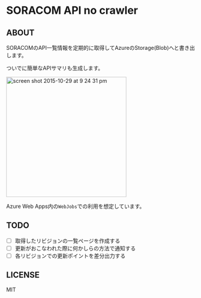 # SORACOM API no crawler

## ABOUT

SORACOMのAPI一覧情報を定期的に取得してAzureのStorage(Blob)へと書き出します。

ついでに簡単なAPIサマリも生成します。

<img width="320" alt="screen shot 2015-10-29 at 9 24 31 pm" src="https://cloud.githubusercontent.com/assets/766864/10818271/9483cdd6-7e83-11e5-8f3a-c8d227a56538.png">

Azure Web Apps内の`WebJobs`での利用を想定しています。

## TODO

- [ ] 取得したリビジョンの一覧ページを作成する
- [ ] 更新がおこなわれた際に何かしらの方法で通知する
- [ ] 各リビジョンでの更新ポイントを差分出力する

## LICENSE

MIT
